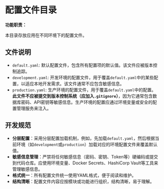 # 配置文件目录

**功能职责：**

本目录存放应用在不同环境下的配置文件。

## 文件说明

- `default.yaml`: 默认配置文件，包含所有配置项的默认值。该文件应被版本控制追踪。
- `development.yaml`: 开发环境的配置文件，用于覆盖`default.yaml`中的某些配置，以适应本地开发需求。该文件通常不应包含敏感信息。
- `production.yaml`: 生产环境的配置文件，用于覆盖`default.yaml`中的配置。**此文件不应被提交到版本控制系统（应加入`.gitignore`）**，因为它通常包含数据库密码、API密钥等敏感信息。生产环境的配置应通过环境变量或安全的配置管理服务来注入。

## 开发规范

- **分层配置**：采用分层配置加载机制，例如，先加载`default.yaml`，然后根据当前环境（如`development`或`production`）加载对应的环境配置文件来覆盖默认值。
- **敏感信息管理**：严禁将任何敏感信息（密码、密钥、Token等）硬编码或提交到代码仓库。应使用环境变量、Docker Secrets、HashiCorp Vault等工具来管理敏感信息。
- **格式统一**：所有配置文件统一使用YAML格式，便于阅读和维护。
- **结构清晰**：配置文件内容应按模块或功能进行组织，结构清晰，易于理解。